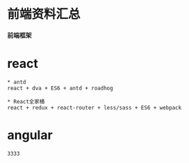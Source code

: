 # 前端资料汇总

#### 前端框架
react
====
```
* antd
react + dva + ES6 + antd + roadhog
```
```
* React全家桶
react + redux + react-router + less/sass + ES6 + webpack  
```
angular
====
```
3333
```
    
        

        







